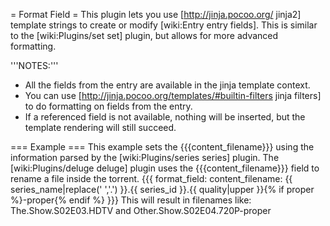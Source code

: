 = Format Field =
This plugin lets you use [http://jinja.pocoo.org/ jinja2] template strings to create or modify [wiki:Entry entry fields]. This is similar to the [wiki:Plugins/set set] plugin, but allows for more advanced formatting.

'''NOTES:'''
 - All the fields from the entry are available in the jinja template context.
 - You can use [http://jinja.pocoo.org/templates/#builtin-filters jinja filters] to do formatting on fields from the entry.
 - If a referenced field is not available, nothing will be inserted, but the template rendering will still succeed.

=== Example ===
This example sets the {{{content_filename}}} using the information parsed by the [wiki:Plugins/series series] plugin. The [wiki:Plugins/deluge deluge] plugin uses the {{{content_filename}}} field to rename a file inside the torrent.
{{{
format_field:
  content_filename: {{ series_name|replace(' ','.') }}.{{ series_id }}.{{ quality|upper }}{% if proper %}-proper{% endif %}
}}}
This will result in filenames like: The.Show.S02E03.HDTV and Other.Show.S02E04.720P-proper